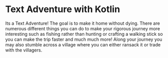 # Text Adventure with Kotlin

Its a Text Adventure! The goal is to make it home without dying. There are numerous different things you can do to make your rigorous journey more interesting such as fishing rather than hunting or crafting a walking stick so you can make the trip faster and much much more! Along your journey you may also stumble across a village where you can either ransack it or trade with the villagers.
